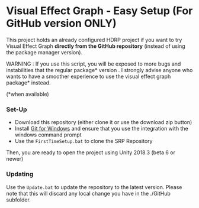 # Visual Effect Graph - Easy Setup (For GitHub version ONLY)

This project holds an already configured HDRP project if you want to try Visual Effect Graph **directly from the GitHub repository** (instead of using the package manager version).

WARNING : If you use this script, you will be exposed to more bugs and instabilities that the regular package* version . I strongly advise anyone who wants to have a smoother experience to use the visual effect graph package* instead.

(*when available)

###  Set-Up

* Download this repository (either clone it or use the download zip button)
* Install [Git for Windows](https://git-scm.com/download/win) and ensure that you use the integration with the windows command prompt
* Use the `FirstTimeSetup.bat` to clone the SRP Repository

Then, you are ready to open the project using Unity 2018.3 (beta 6 or newer)

### Updating

Use the `Update.bat` to update the repository to the latest version. Please note that this will discard any local change you have in the ./GitHub subfolder.
